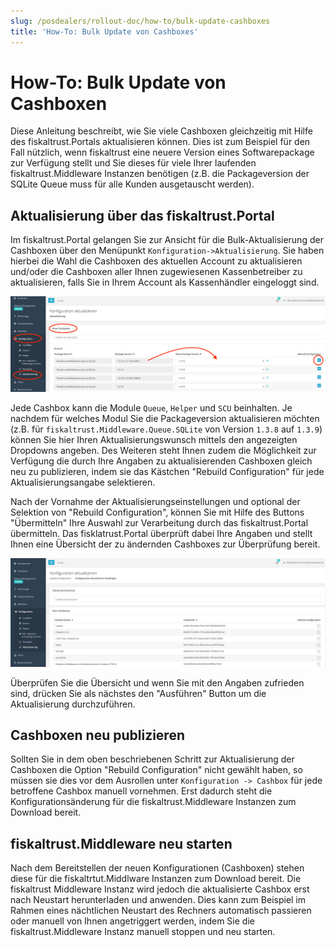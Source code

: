 ```yaml
---
slug: /posdealers/rollout-doc/how-to/bulk-update-cashboxes
title: 'How-To: Bulk Update von Cashboxes'
---
```


# How-To: Bulk Update von Cashboxen

Diese Anleitung beschreibt, wie Sie viele Cashboxen gleichzeitig mit Hilfe des fiskaltrust.Portals aktualisieren können. Dies ist zum Beispiel für den Fall nützlich, wenn fiskaltrust eine neuere Version eines Softwarepackage zur Verfügung stellt und Sie dieses für viele Ihrer laufenden fiskaltrust.Middleware Instanzen benötigen (z.B. die Packageversion der SQLite Queue muss für alle Kunden ausgetauscht werden). 

## Aktualisierung über das fiskaltrust.Portal

Im fiskaltrust.Portal gelangen Sie zur Ansicht für die Bulk-Aktualisierung der Cashboxen über den Menüpunkt `Konfiguration->Aktualisierung`.  Sie haben hierbei die Wahl die Cashboxen des aktuellen Account zu aktualisieren und/oder die Cashboxen aller Ihnen zugewiesenen Kassenbetreiber zu aktualisieren, falls Sie in Ihrem Account als Kassenhändler eingeloggt sind.



![Angaben zur Aktualisierung](images/bulk-update-select.png "Angaben zur Aktualisierung")



Jede Cashbox kann die Module `Queue`, `Helper` und `SCU` beinhalten. Je nachdem für welches Modul Sie die Packageversion aktualisieren möchten (z.B.  für `fiskaltrust.Middleware.Queue.SQLite` von Version `1.3.8` auf `1.3.9`) können Sie hier Ihren Aktualisierungswunsch mittels den angezeigten Dropdowns angeben. Des Weiteren steht Ihnen zudem die Möglichkeit zur Verfügung die durch Ihre Angaben zu aktualisierenden Cashboxen gleich neu zu publizieren, indem sie das Kästchen "Rebuild Configuration" für jede Aktualisierungsangabe selektieren. 

Nach der Vornahme der Aktualisierungseinstellungen und optional der Selektion von "Rebuild Configuration", können Sie mit Hilfe des Buttons "Übermitteln" Ihre Auswahl zur Verarbeitung durch das fiskaltrust.Portal übermitteln. Das fisklatrust.Portal überprüft dabei Ihre Angaben und stellt Ihnen eine Übersicht der zu ändernden Cashboxes zur Überprüfung bereit. 



![Angaben überprüfen](images/bulk-update-verify.png "Angaben überprüfen")

Überprüfen Sie die Übersicht und wenn Sie mit den Angaben zufrieden sind, drücken Sie als nächstes den "Ausführen" Button um die Aktualisierung durchzuführen.



## Cashboxen neu publizieren

Sollten Sie in dem oben beschriebenen Schritt zur Aktualisierung der Cashboxen die Option "Rebuild Configuration" nicht gewählt haben, so müssen sie dies vor dem Ausrollen unter `Konfiguration -> Cashbox` für jede betroffene Cashbox manuell vornehmen. Erst dadurch steht die Konfigurationsänderung für die fiskaltrust.Middleware Instanzen zum Download bereit.

 

## fiskaltrust.Middleware neu starten

Nach dem Bereitstellen der neuen Konfigurationen (Cashboxen) stehen diese für die fiskaltrtut.Middlware Instanzen zum Download bereit. Die fiskaltrust Middleware Instanz wird jedoch die aktualisierte Cashbox erst nach Neustart herunterladen und anwenden. Dies kann zum Beispiel im Rahmen eines nächtlichen Neustart des Rechners automatisch passieren oder manuell von Ihnen angetriggert werden, indem Sie die fiskaltrust.Middleware Instanz manuell stoppen und neu starten.

